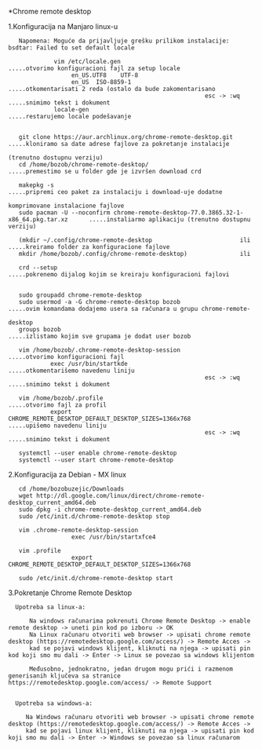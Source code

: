 *Chrome remote desktop
 
  1.Konfiguracija na Manjaro linux-u
  
       Napomena: Moguće da prijavljuje grešku prilikom instalacije: bsdtar: Failed to set default locale
        
                 vim /etc/locale.gen                                                          .....otvorimo konfiguracioni fajl za setup locale
                      en_US.UTF8    UTF-8
                      en_US  ISO-8859-1                                                            .....otkomentarisati 2 reda (ostalo da bude zakomentarisano
                                                            esc -> :wq                             .....snimimo tekst i dokument
                 locale-gen                                                                   .....restarujemo locale podešavanje
                 
              
       git clone https://aur.archlinux.org/chrome-remote-desktop.git                          .....kloniramo sa date adrese fajlove za pokretanje instalacije
                                                                                                   (trenutno dostupnu verziju)
       cd /home/bozob/chrome-remote-desktop/                                                  .....premestimo se u folder gde je izvršen download crd
       
       makepkg -s                                                                             .....pripremi ceo paket za instalaciju i download-uje dodatne
                                                                                                   komprimovane instalacione fajlove
       sudo pacman -U --noconfirm chrome-remote-desktop-77.0.3865.32-1-x86_64.pkg.tar.xz      .....instaliarmo aplikaciju (trenutno dostupnu verziju) 
       
       (mkdir ~/.config/chrome-remote-desktop                         ili                     .....kreiramo folder za konfiguracione fajlove
       mkdir /home/bozob/.config/chrome-remote-desktop)               ili
       
       crd --setup                                                                            .....pokrenemo dijalog kojim se kreiraju konfiguracioni fajlovi
       
        
       sudo groupadd chrome-remote-desktop                                                    
       sudo usermod -a -G chrome-remote-desktop bozob                                         .....ovim komandama dodajemo usera sa računara u grupu chrome-remote-
                                                                                                   desktop
       groups bozob                                                                           .....izlistamo kojim sve grupama je dodat user bozob
       
       vim /home/bozob/.chrome-remote-desktop-session                                         .....otvorimo konfiguracioni fajl
                exec /usr/bin/startkde                                                             .....otkomentarišemo navedenu liniju
                                                            esc -> :wq                             .....snimimo tekst i dokument
                                                            
       vim /home/bozob/.profile                                                               .....otvorimo fajl za profil                          
                export CHROME_REMOTE_DESKTOP_DEFAULT_DESKTOP_SIZES=1366x768                        .....upišemo navedenu liniju                                            
                                                            esc -> :wq                             .....snimimo tekst i dokument
                                                                                                                        
       systemctl --user enable chrome-remote-desktop
       systemctl --user start chrome-remote-desktop    
       
      
         
  2.Konfiguracija za Debian - MX linux
 
       cd /home/bozobuzejic/Downloads
       wget http://dl.google.com/linux/direct/chrome-remote-desktop_current_amd64.deb         
       sudo dpkg -i chrome-remote-desktop_current_amd64.deb     
       sudo /etc/init.d/chrome-remote-desktop stop
       
       vim .chrome-remote-desktop-session  
                      exec /usr/bin/startxfce4
                      
       vim .profile    
                      export CHROME_REMOTE_DESKTOP_DEFAULT_DESKTOP_SIZES=1366x768
                      
       sudo /etc/init.d/chrome-remote-desktop start               
                      
  
  3.Pokretanje Chrome Remote Desktop
       
      Upotreba sa linux-a:
       
          Na windows računarima pokrenuti Chrome Remote Desktop -> enable remote desktop -> uneti pin kod po izboru -> OK
          Na Linux računaru otvoriti web browser -> upisati chrome remote desktop (https://remotedesktop.google.com/access/) -> Remote Acces ->
          kad se pojavi windows klijent, kliknuti na njega -> upisati pin kod koji smo mu dali -> Enter -> Linux se povezao sa windows klijentom
       
          Međusobno, jednokratno, jedan drugom mogu prići i razmenom generisanih ključeva sa stranice https://remotedesktop.google.com/access/ -> Remote Support
          
          
      Upotreba sa windows-a:    
         
         Na Windows računaru otvoriti web browser -> upisati chrome remote desktop (https://remotedesktop.google.com/access/) -> Remote Acces ->
         kad se pojavi linux klijent, kliknuti na njega -> upisati pin kod koji smo mu dali -> Enter -> Windows se povezao sa linux računarom
              

       